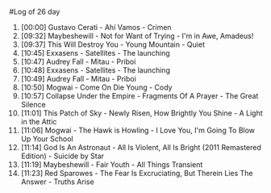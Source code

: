 #Log of 26 day

1. [00:00] Gustavo Cerati - Ahí Vamos - Crimen
1. [09:32] Maybeshewill - Not for Want of Trying - I'm in Awe, Amadeus!
1. [09:37] This Will Destroy You - Young Mountain - Quiet
1. [10:45] Exxasens - Satellites - The launching
1. [10:47] Audrey Fall - Mitau - Priboi
1. [10:48] Exxasens - Satellites - The launching
1. [10:49] Audrey Fall - Mitau - Priboi
1. [10:50] Mogwai - Come On Die Young - Cody
1. [10:57] Collapse Under the Empire - Fragments Of A Prayer - The Great Silence
1. [11:01] This Patch of Sky - Newly Risen, How Brightly You Shine - A Light in the Attic
1. [11:06] Mogwai - The Hawk is Howling - I Love You, I'm Going To Blow Up Your School
1. [11:14] God Is An Astronaut - All Is Violent, All Is Bright (2011 Remastered Edition) - Suicide by Star
1. [11:19] Maybeshewill - Fair Youth - All Things Transient
1. [11:23] Red Sparowes - The Fear Is Excruciating, But Therein Lies The Answer - Truths Arise
